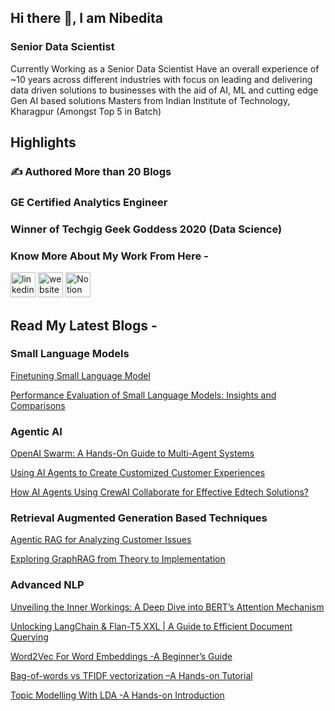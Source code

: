 ## Hi there 👋, I am Nibedita
### Senior Data Scientist

Currently Working as a Senior Data Scientist
Have an overall experience of ~10 years across different industries with focus on leading and delivering data driven solutions to businesses with the aid of AI, ML and cutting edge Gen AI based solutions
Masters from Indian Institute of Technology, Kharagpur (Amongst Top 5 in Batch)

## Highlights

### ✍️ Authored More than 20 Blogs
### GE Certified Analytics Engineer 
### Winner of Techgig Geek Goddess 2020 (Data Science)


### Know More About My Work From Here - 

 [<img src='https://cdn.jsdelivr.net/npm/simple-icons@3.0.1/icons/linkedin.svg' alt='linkedin' height='40'>](https://www.linkedin.com/in/nibedita-dutta-5119a28b)  [<img src='https://cdn.jsdelivr.net/npm/simple-icons@3.0.1/icons/icloud.svg' alt='website' height='40'>](https://www.analyticsvidhya.com/blog/author/mimi6/) [<img src='https://cdn.jsdelivr.net/npm/simple-icons@3.0.1/icons/notion.svg' alt='Notion' height='40'>](https://violet-book-a28.notion.site/ML-Notes-1123c6068e4d80648e5ac2b1c9310974) 

## Read My Latest Blogs - 

###  Small Language Models
[Finetuning Small Language Model](https://www.analyticsvidhya.com/blog/2024/12/news-classification-by-fine-tuning-small-language-model)

[Performance Evaluation of Small Language Models: Insights and Comparisons](https://www.analyticsvidhya.com/blog/2024/11/performance-evaluation-of-small-language-models/)

###  Agentic AI
[OpenAI Swarm: A Hands-On Guide to Multi-Agent Systems](https://www.analyticsvidhya.com/blog/2024/12/managing-multi-agent-systems-with-openai-swarm/)

[Using AI Agents to Create Customized Customer Experiences](https://www.analyticsvidhya.com/blog/2024/11/customized-customer-experiences/)

[How AI Agents Using CrewAI Collaborate for Effective Edtech Solutions?](https://www.analyticsvidhya.com/blog/2024/10/ai-agents-with-crewai/)

###  Retrieval Augmented Generation Based Techniques
[Agentic RAG for Analyzing Customer Issues](https://www.analyticsvidhya.com/blog/2024/11/agentic-rag-for-analyzing-customer-issues/)

[Exploring GraphRAG from Theory to Implementation](https://www.analyticsvidhya.com/blog/2024/11/graphrag/)

### Advanced NLP 
[Unveiling the Inner Workings: A Deep Dive into BERT’s Attention Mechanism](https://www.analyticsvidhya.com/blog/2023/12/berts-attention-mechanism/)

[Unlocking LangChain & Flan-T5 XXL | A Guide to Efficient Document Querying](https://www.analyticsvidhya.com/blog/2023/09/unlocking-langchain-flan-t5-xxl-a-guide-to-efficient-document-querying/)

[Word2Vec For Word Embeddings -A Beginner’s Guide](https://www.analyticsvidhya.com/blog/2021/07/word2vec-for-word-embeddings-a-beginners-guide/)

[Bag-of-words vs TFIDF vectorization –A Hands-on Tutorial](https://www.analyticsvidhya.com/blog/2021/07/bag-of-words-vs-tfidf-vectorization-a-hands-on-tutorial/)

[Topic Modelling With LDA -A Hands-on Introduction](https://www.analyticsvidhya.com/blog/2021/07/topic-modelling-with-lda-a-hands-on-introduction/)








